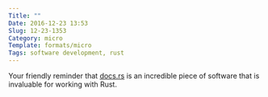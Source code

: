 ```yaml
---
Title: ""
Date: 2016-12-23 13:53
Slug: 12-23-1353
Category: micro
Template: formats/micro
Tags: software development, rust
---
```


Your friendly reminder that [docs.rs] is an incredible piece of software that is invaluable for working with Rust.

[docs.rs]: https://docs.rs